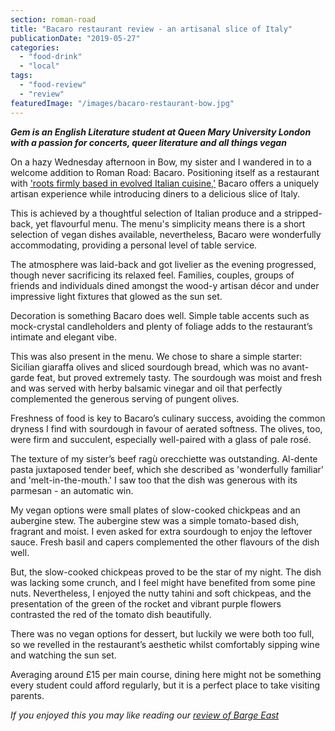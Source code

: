```yaml
---
section: roman-road
title: "Bacaro restaurant review - an artisanal slice of Italy"
publicationDate: "2019-05-27"
categories: 
  - "food-drink"
  - "local"
tags: 
  - "food-review"
  - "review"
featuredImage: "/images/bacaro-restaurant-bow.jpg"
---
```


**_Gem is an English Literature student at Queen Mary University London with a passion for concerts, queer literature and all things vegan_**

On a hazy Wednesday afternoon in Bow, my sister and I wandered in to a welcome addition to Roman Road: Bacaro. Positioning itself as a restaurant with ['roots firmly based in evolved Italian cuisine,'](https://www.bacaro387.co.uk/) Bacaro offers a uniquely artisan experience while introducing diners to a delicious slice of Italy.

This is achieved by a thoughtful selection of Italian produce and a stripped-back, yet flavourful menu. The menu's simplicity means there is a short selection of vegan dishes available, nevertheless, Bacaro were wonderfully accommodating, providing a personal level of table service. 

The atmosphere was laid-back and got livelier as the evening progressed, though never sacrificing its relaxed feel. Families, couples, groups of friends and individuals dined amongst the wood-y artisan décor and under impressive light fixtures that glowed as the sun set.

Decoration is something Bacaro does well. Simple table accents such as mock-crystal candleholders and plenty of foliage adds to the restaurant’s intimate and elegant vibe.

This was also present in the menu. We chose to share a simple starter: Sicilian giaraffa olives and sliced sourdough bread, which was no avant-garde feat, but proved extremely tasty. The sourdough was moist and fresh and was served with herby balsamic vinegar and oil that perfectly complemented the generous serving of pungent olives.

Freshness of food is key to Bacaro’s culinary success, avoiding the common dryness I find with sourdough in favour of aerated softness. The olives, too, were firm and succulent, especially well-paired with a glass of pale rosé.

The texture of my sister’s beef ragù orecchiette was outstanding. Al-dente pasta juxtaposed tender beef, which she described as 'wonderfully familiar' and 'melt-in-the-mouth.' I saw too that the dish was generous with its parmesan - an automatic win.

My vegan options were small plates of slow-cooked chickpeas and an aubergine stew. The aubergine stew was a simple tomato-based dish, fragrant and moist. I even asked for extra sourdough to enjoy the leftover sauce. Fresh basil and capers complemented the other flavours of the dish well.

But, the slow-cooked chickpeas proved to be the star of my night. The dish was lacking some crunch, and I feel might have benefited from some pine nuts. Nevertheless, I enjoyed the nutty tahini and soft chickpeas, and the presentation of the green of the rocket and vibrant purple flowers contrasted the red of the tomato dish beautifully.  

There was no vegan options for dessert, but luckily we were both too full, so we revelled in the restaurant’s aesthetic whilst comfortably sipping wine and watching the sun set.

Averaging around £15 per main course, dining here might not be something every student could afford regularly, but it is a perfect place to take visiting parents.

_If you enjoyed this you may like reading our [review of Barge East](https://romanroadlondon.com/barge-east-restaurant-review/)_
